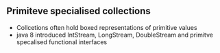 ## Primiteve specialised collections
* Collcetions often hold boxed representations of primitive values
* java 8 introduced IntStream, LongStream, DoubleStream and primitve specalised functional interfaces
